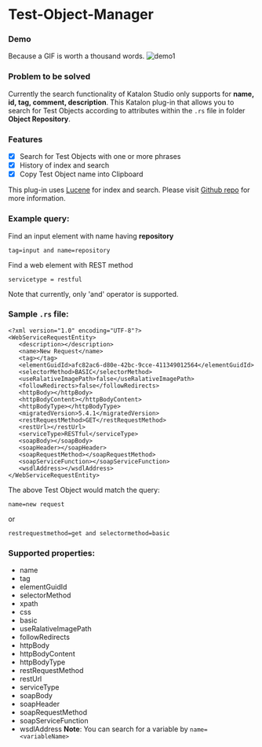 # Test-Object-Manager


### Demo
Because a GIF is worth a thousand words.
![demo1](https://user-images.githubusercontent.com/16775806/71560165-d7138e00-2a98-11ea-80e1-afeb11aa8b39.gif)

### Problem to be solved
Currently the search functionality of Katalon Studio only supports for **name, id, tag, comment, description**. This Katalon plug-in that allows you to search for Test Objects according to attributes within the ```.rs``` file in folder **Object Repository**.

### Features
- [X] Search for Test Objects with one or more phrases
- [X] History of index and search
- [X] Copy Test Object name into Clipboard

This plug-in uses [Lucene](https://lucene.apache.org/) for index and search. Please visit [Github repo](https://github.com/minhthanh3145/Test-Object-Manager) for more information.

### Example query: 

Find an input element with name having **repository**
```
tag=input and name=repository
```
Find a web element with REST method
```
servicetype = restful
```

Note that currently, only 'and' operator is supported.


### Sample ```.rs``` file:
```
<?xml version="1.0" encoding="UTF-8"?>
<WebServiceRequestEntity>
   <description></description>
   <name>New Request</name>
   <tag></tag>
   <elementGuidId>afc82ac6-d80e-42bc-9cce-411349012564</elementGuidId>
   <selectorMethod>BASIC</selectorMethod>
   <useRalativeImagePath>false</useRalativeImagePath>
   <followRedirects>false</followRedirects>
   <httpBody></httpBody>
   <httpBodyContent></httpBodyContent>
   <httpBodyType></httpBodyType>
   <migratedVersion>5.4.1</migratedVersion>
   <restRequestMethod>GET</restRequestMethod>
   <restUrl></restUrl>
   <serviceType>RESTful</serviceType>
   <soapBody></soapBody>
   <soapHeader></soapHeader>
   <soapRequestMethod></soapRequestMethod>
   <soapServiceFunction></soapServiceFunction>
   <wsdlAddress></wsdlAddress>
</WebServiceRequestEntity>

```

The above Test Object would match the query:
```
name=new request
```

or
```
restrequestmethod=get and selectormethod=basic
```

### Supported properties:
* name
* tag
* elementGuidId
* selectorMethod
* xpath
* css
* basic
* useRalativeImagePath
* followRedirects
* httpBody
* httpBodyContent
* httpBodyType
* restRequestMethod
* restUrl
* serviceType
* soapBody
* soapHeader
* soapRequestMethod
* soapServiceFunction
* wsdlAddress
**Note**: You can search for a variable by ```name=<variableName>```
